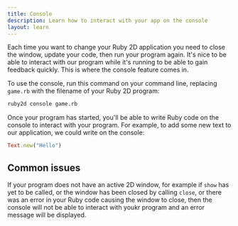 ```yaml
---
title: Console
description: Learn how to interact with your app on the console
layout: learn
---
```


Each time you want to change your Ruby 2D application you need to close the window, update your code, then run your program again. It's nice to be able to interact with our program while it's running to be able to gain feedback quickly. This is where the console feature comes in.

To use the console, run this command on your command line, replacing `game.rb` with the filename of your Ruby 2D program:

```bash
ruby2d console game.rb
```

Once your program has started, you'll be able to write Ruby code on the console to interact with your program. For example, to add some new text to our application, we could write on the console:

```ruby
Text.new("Hello")
```

## Common issues

If your program does not have an active 2D window, for example if `show` has yet to be called, or the window has been closed by calling `close`, or there was an error in your Ruby code causing the window to close, then the console will not be able to interact with youkr program and an error message will be displayed.
